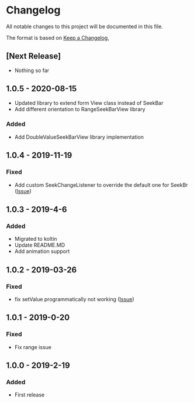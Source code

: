 # Changelog
All notable changes to this project will be documented in this file.

The format is based on [Keep a Changelog](https://keepachangelog.com/en/1.0.0/),

## [Next Release]
- Nothing so far

## 1.0.5 - 2020-08-15
- Updated library to extend form View class instead of SeekBar
- Add different orientation to RangeSeekBarView library
### Added
- Add DoubleValueSeekBarView library implementation

## 1.0.4 - 2019-11-19
### Fixed
- Add custom SeekChangeListener to override the default one for SeekBr  ([Issue](https://github.com/MohammedAlaaMorsi/RangeSeekBar/issues/3))

## 1.0.3 - 2019-4-6
### Added
- Migrated to koltin
- Update README.MD
- Add animation support

## 1.0.2 - 2019-03-26
### Fixed
- fix setValue programmatically not working  ([Issue](https://github.com/MohammedAlaaMorsi/RangeSeekBar/issues/1))

## 1.0.1 - 2019-0-20
### Fixed
- Fix range issue


## 1.0.0 - 2019-2-19
### Added
- First release